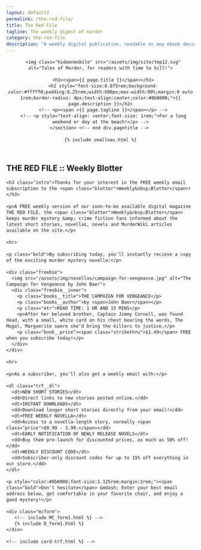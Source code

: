 ```yaml
---
layout: default2
permalink: /the-red-file/
title: The Red File
tagline: The weekly digest of murder
category: the-red-file
description: "A weekly digital publication, readable on any ebook device or app, with 5 complete short stories plus a premium short story, a serialized novel and subscriber-only&nbsp;specials. SUBSCRIBE TODAY!"
---
```


<!-- NOTE: removed 1.24.19 until Mautic rollover complete -->

<div class="{{ page.title }}">
	
  <header class="pagehead">
     <section class="pagetitle">
      
      <img class="hideonmobile" src="/assets/img/site/tmp12.svg" alt="Tales of Murder, for readers with time to kill!">

      <h1><span>{{ page.title }}</span></h1>
      <h2 style="font-size:0.875rem;background-color:#fffff0;padding:0.25rem;width:600px;max-width:90%;margin:0 auto 1rem;border-radius: 4px;text-align:center;color:#8b0000;">{{ page.description }}</h2>
      <!-- <p><span >{{ page.tagline }}</span></p> -->
      <!-- <p style="text-align: center;font-size: 1rem;">For a long weekend or day at the beach!</p> -->
    </section> <!-- end div.pagetitle --> 
    
    {% include smallnav.html %}
    
  </header>

  <main class="trf__main">
    <h2>THE RED FILE :: <span class="blotter">Weekly&nbsp;Blotter</span></h2>

    <h3 class="intro">Thanks for your interest in the FREE weekly email subscription to the <span class="blotter">Weekly&nbsp;Blotter</span>!</h3>

    <p>A FREE weekly version of our soon-to-be available digital magazine THE RED FILE, the <span class="blotter">Weekly&nbsp;Blotter</span> keeps murder mystery &amp; crime fiction fans informed about the latest short stories, novellas, novels and MurderWiki articles available on the site.</p>

    <hr>

    <p class="bold">By subscribing today, you'll instantly recieve a copy of the exciting murder mystery novella:</p>

    <div class="freebie">
      <img src="/assets/img/novellas/campaign-for-vengeance.jpg" alt="The Campaign for Vengeance by John Baer">
      <div class="freebie__inner">
        <p class="books__title">THE CAMPAIGN FOR VENGEANCE</p>
        <p class="books__author">by <span>John Baer</span></p>
        <p class="etr">READ TIME: 1 HR AND 15 MINS</p>
        <p>After her beloved brother, Captain Jimmy Cornell, was found dead, with a small, white card on his chest bearing the words, The Mogal, Marguerite swore she’d bring the killers to justice.</p>
        <p class="book__price"><span class="strikethru">$1.49</span> FREE when you subscribe today!</p>
      </div>
    </div>

    <hr>

    <p>As a subscriber, you'll also get a weekly email with:</p>

    <dl class="trf__dl">
      <dt>NEW SHORT STORIES</dt>
      <dd>Direct links to new stories posted online.</dd>
      <dt>INSTANT DOWNLOADS</dt>
      <dd>Download longer short stories directly from your email!</dd>
      <dt>FREE WEEKLY NOVELLA</dt>
      <dd>Access to a novella-length story, normally <span class="price">$0.99 - 3.99.</span></dd>
      <dt>EARLY NOTIFICATION OF NEWLY RELEASE NOVELS</dt>
      <dd>Buy them pre-launch for discounted prices, as much as 50% off!</dd>
      <dt>WEEKLY DISCOUNT CODE</dt>
      <dd>Subscriber-only discount codes for up to 15% off everything in our store.</dd>
    </dl>

    <p style="color:#8b0000;font-size:1.125rem;margin:2rem;"><span class="bold">Don't hesitate</span> &mdash; Enter your best email address below, get comfortable in your favorite chair, and enjoy a good mystery!</p>
    
    <div class="mcform">
       <!-- include MC_form1.html %} -->
       {% include D_form1.html %}
    </div>

    <!-- include card-trf.html %} -->
  </main>

</div>








